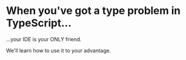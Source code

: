 # When you've got a type problem in TypeScript...

...your IDE is your ONLY friend.

We'll learn how to use it to your advantage.

